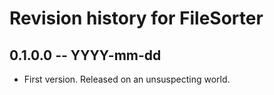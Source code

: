# Revision history for FileSorter

## 0.1.0.0 -- YYYY-mm-dd

* First version. Released on an unsuspecting world.
